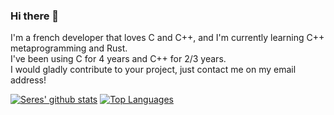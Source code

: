 ### Hi there 👋

I'm a french developer that loves C and C++, and I'm currently learning C++ metaprogramming and Rust.  
I've been using C for 4 years and C++ for 2/3 years.  
I would gladly contribute to your project, just contact me on my email address!  

[![Seres' github stats](https://github-readme-stats.vercel.app/api?username=seres67&theme=radical&count_private=true&show_icons=true)](https://github.com/anuraghazra/github-readme-stats)
[![Top Languages](https://github-readme-stats.vercel.app/api/top-langs/?username=seres67&layout=compact&theme=radical)](https://github.com/anuraghazra/github-readme-stats)
